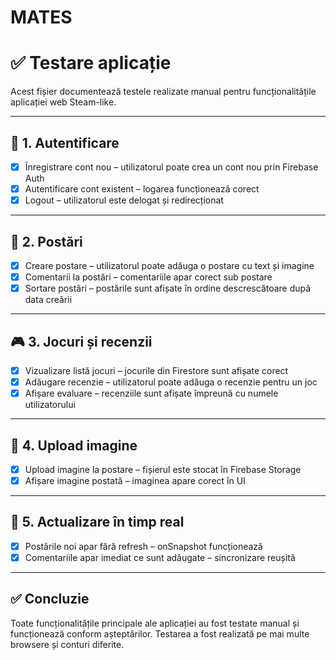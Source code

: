 # MATES


# ✅ Testare aplicație

Acest fișier documentează testele realizate manual pentru funcționalitățile aplicației web Steam-like.

---

## 🔐 1. Autentificare
- [x] Înregistrare cont nou – utilizatorul poate crea un cont nou prin Firebase Auth
- [x] Autentificare cont existent – logarea funcționează corect
- [x] Logout – utilizatorul este delogat și redirecționat

---

## 📝 2. Postări
- [x] Creare postare – utilizatorul poate adăuga o postare cu text și imagine
- [x] Comentarii la postări – comentariile apar corect sub postare
- [x] Sortare postări – postările sunt afișate în ordine descrescătoare după data creării

---

## 🎮 3. Jocuri și recenzii
- [x] Vizualizare listă jocuri – jocurile din Firestore sunt afișate corect
- [x] Adăugare recenzie – utilizatorul poate adăuga o recenzie pentru un joc
- [x] Afișare evaluare – recenziile sunt afișate împreună cu numele utilizatorului

---

## 📸 4. Upload imagine
- [x] Upload imagine la postare – fișierul este stocat în Firebase Storage
- [x] Afișare imagine postată – imaginea apare corect în UI

---

## 🔄 5. Actualizare în timp real
- [x] Postările noi apar fără refresh – onSnapshot funcționează
- [x] Comentariile apar imediat ce sunt adăugate – sincronizare reușită

---

## ✅ Concluzie
Toate funcționalitățile principale ale aplicației au fost testate manual și funcționează conform așteptărilor. Testarea a fost realizată pe mai multe browsere și conturi diferite.

